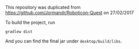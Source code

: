 This repository was duplicated from https://github.com/Jormandr/Roboticon-Quest on 27/02/2017

To build the project, run

    gradlew dist

And you can find the final jar under `desktop/build/libs`.
